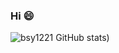 ### Hi 😄
![bsy1221 GitHub stats](https://github-readme-stats.vercel.app/api?username=bsy1221&count_private=true&hide=contribs,prs))
<!--[![Top Langs](https://github-readme-stats.vercel.app/api/top-langs/?username=bsy1221&layout=compact)](https://github.com/anuraghazra/github-readme-stats)-->

<!--
**bsy1221/bsy1221** is a ✨ _special_ ✨ repository because its `README.md` (this file) appears on your GitHub profile.

Here are some ideas to get you started:

- 🔭 I’m currently working on ...
- 🌱 I’m currently learning ...
- 👯 I’m looking to collaborate on ...
- 🤔 I’m looking for help with ...
- 💬 Ask me about ...
- 📫 How to reach me: ...
- 😄 Pronouns: ...
- ⚡ Fun fact: ...
-->

